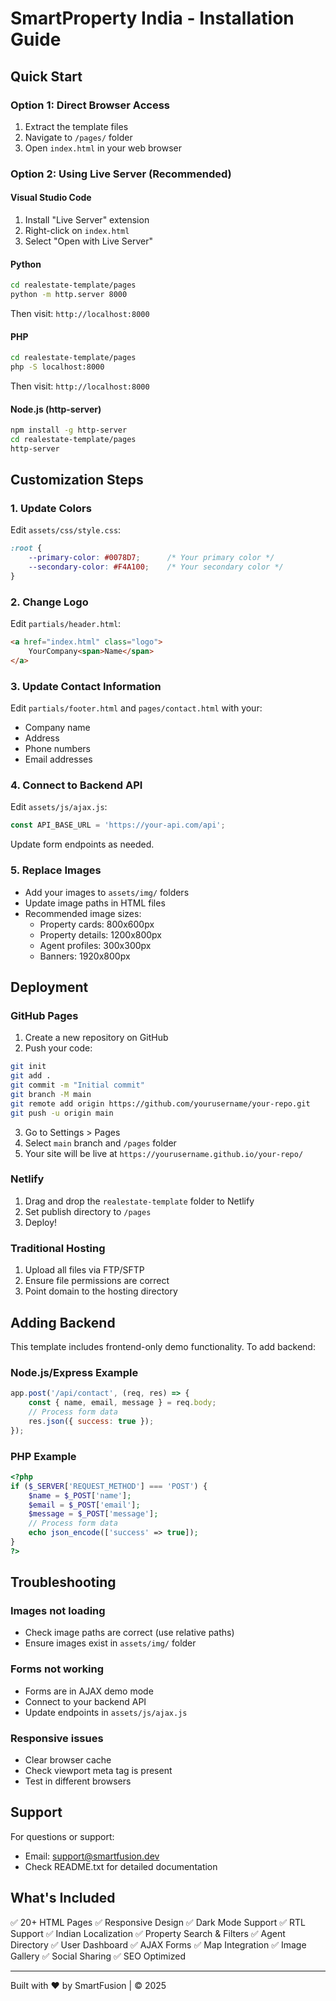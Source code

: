 # SmartProperty India - Installation Guide

## Quick Start

### Option 1: Direct Browser Access
1. Extract the template files
2. Navigate to `/pages/` folder
3. Open `index.html` in your web browser

### Option 2: Using Live Server (Recommended)

#### Visual Studio Code
1. Install "Live Server" extension
2. Right-click on `index.html`
3. Select "Open with Live Server"

#### Python
```bash
cd realestate-template/pages
python -m http.server 8000
```
Then visit: `http://localhost:8000`

#### PHP
```bash
cd realestate-template/pages
php -S localhost:8000
```
Then visit: `http://localhost:8000`

#### Node.js (http-server)
```bash
npm install -g http-server
cd realestate-template/pages
http-server
```

## Customization Steps

### 1. Update Colors
Edit `assets/css/style.css`:
```css
:root {
    --primary-color: #0078D7;      /* Your primary color */
    --secondary-color: #F4A100;    /* Your secondary color */
}
```

### 2. Change Logo
Edit `partials/header.html`:
```html
<a href="index.html" class="logo">
    YourCompany<span>Name</span>
</a>
```

### 3. Update Contact Information
Edit `partials/footer.html` and `pages/contact.html` with your:
- Company name
- Address
- Phone numbers
- Email addresses

### 4. Connect to Backend API

Edit `assets/js/ajax.js`:
```javascript
const API_BASE_URL = 'https://your-api.com/api';
```

Update form endpoints as needed.

### 5. Replace Images
- Add your images to `assets/img/` folders
- Update image paths in HTML files
- Recommended image sizes:
  - Property cards: 800x600px
  - Property details: 1200x800px
  - Agent profiles: 300x300px
  - Banners: 1920x800px

## Deployment

### GitHub Pages
1. Create a new repository on GitHub
2. Push your code:
```bash
git init
git add .
git commit -m "Initial commit"
git branch -M main
git remote add origin https://github.com/yourusername/your-repo.git
git push -u origin main
```
3. Go to Settings > Pages
4. Select `main` branch and `/pages` folder
5. Your site will be live at `https://yourusername.github.io/your-repo/`

### Netlify
1. Drag and drop the `realestate-template` folder to Netlify
2. Set publish directory to `/pages`
3. Deploy!

### Traditional Hosting
1. Upload all files via FTP/SFTP
2. Ensure file permissions are correct
3. Point domain to the hosting directory

## Adding Backend

This template includes frontend-only demo functionality. To add backend:

### Node.js/Express Example
```javascript
app.post('/api/contact', (req, res) => {
    const { name, email, message } = req.body;
    // Process form data
    res.json({ success: true });
});
```

### PHP Example
```php
<?php
if ($_SERVER['REQUEST_METHOD'] === 'POST') {
    $name = $_POST['name'];
    $email = $_POST['email'];
    $message = $_POST['message'];
    // Process form data
    echo json_encode(['success' => true]);
}
?>
```

## Troubleshooting

### Images not loading
- Check image paths are correct (use relative paths)
- Ensure images exist in `assets/img/` folder

### Forms not working
- Forms are in AJAX demo mode
- Connect to your backend API
- Update endpoints in `assets/js/ajax.js`

### Responsive issues
- Clear browser cache
- Check viewport meta tag is present
- Test in different browsers

## Support

For questions or support:
- Email: support@smartfusion.dev
- Check README.txt for detailed documentation

## What's Included

✅ 20+ HTML Pages
✅ Responsive Design
✅ Dark Mode Support
✅ RTL Support
✅ Indian Localization
✅ Property Search & Filters
✅ Agent Directory
✅ User Dashboard
✅ AJAX Forms
✅ Map Integration
✅ Image Gallery
✅ Social Sharing
✅ SEO Optimized

---

Built with ❤️ by SmartFusion | © 2025

